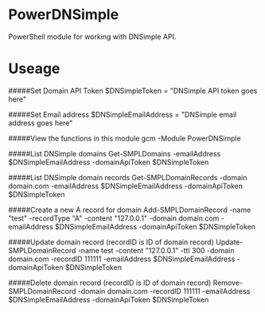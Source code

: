 PowerDNSimple
=============

PowerShell module for working with DNSimple API.

Useage
======

#####Set Domain API Token
$DNSimpleToken = "DNSimple API token goes here"

#####Set Email address
$DNSimpleEmailAddress = "DNSimple email address goes here"

#####View the functions in this module
gcm -Module PowerDNSimple

#####List DNSimple domains
Get-SMPLDomains -emailAddress $DNSimpleEmailAddress -domainApiToken $DNSimpleToken

#####List DNSimple domain records
Get-SMPLDomainRecords -domain domain.com -emailAddress $DNSimpleEmailAddress -domainApiToken $DNSimpleToken

#####Create a new A record for domain
Add-SMPLDomainRecord -name "test" -recordType "A" -content "127.0.0.1" -domain domain.com -emailAddress $DNSimpleEmailAddress -domainApiToken $DNSimpleToken

#####Update domain record (recordID is ID of domain record)
Update-SMPLDomainRecord -name test -content "127.0.0.1" -ttl 300 -domain domain.com -recordID 111111 -emailAddress $DNSimpleEmailAddress -domainApiToken $DNSimpleToken

#####Delete domain record (recordID is ID of domain record)
Remove-SMPLDomainRecord -domain domain.com -recordID 111111 -emailAddress $DNSimpleEmailAddress -domainApiToken $DNSimpleToken
